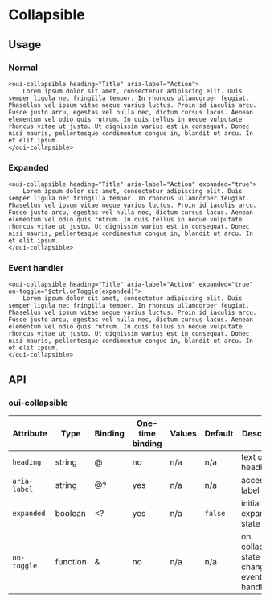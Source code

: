 # Collapsible

<component-status cx-design="complete" ux="rc"></component-status>

## Usage

### Normal

```html:preview
<oui-collapsible heading="Title" aria-label="Action">
    Lorem ipsum dolor sit amet, consectetur adipiscing elit. Duis semper ligula nec fringilla tempor. In rhoncus ullamcorper feugiat. Phasellus vel ipsum vitae neque varius luctus. Proin id iaculis arcu. Fusce justo arcu, egestas vel nulla nec, dictum cursus lacus. Aenean elementum vel odio quis rutrum. In quis tellus in neque vulputate rhoncus vitae ut justo. Ut dignissim varius est in consequat. Donec nisi mauris, pellentesque condimentum congue in, blandit ut arcu. In et elit ipsum.
</oui-collapsible>
```

### Expanded

```html:preview
<oui-collapsible heading="Title" aria-label="Action" expanded="true">
    Lorem ipsum dolor sit amet, consectetur adipiscing elit. Duis semper ligula nec fringilla tempor. In rhoncus ullamcorper feugiat. Phasellus vel ipsum vitae neque varius luctus. Proin id iaculis arcu. Fusce justo arcu, egestas vel nulla nec, dictum cursus lacus. Aenean elementum vel odio quis rutrum. In quis tellus in neque vulputate rhoncus vitae ut justo. Ut dignissim varius est in consequat. Donec nisi mauris, pellentesque condimentum congue in, blandit ut arcu. In et elit ipsum.
</oui-collapsible>
```

### Event handler

```html:preview
<oui-collapsible heading="Title" aria-label="Action" expanded="true" on-toggle="$ctrl.onToggle(expanded)">
    Lorem ipsum dolor sit amet, consectetur adipiscing elit. Duis semper ligula nec fringilla tempor. In rhoncus ullamcorper feugiat. Phasellus vel ipsum vitae neque varius luctus. Proin id iaculis arcu. Fusce justo arcu, egestas vel nulla nec, dictum cursus lacus. Aenean elementum vel odio quis rutrum. In quis tellus in neque vulputate rhoncus vitae ut justo. Ut dignissim varius est in consequat. Donec nisi mauris, pellentesque condimentum congue in, blandit ut arcu. In et elit ipsum.
</oui-collapsible>
```

## API

### oui-collapsible

| Attribute     | Type      | Binding | One-time binding    | Values    | Default   | Description
| ----          | ----      | ----    | ----                | ----      | ----      | ----
| `heading`     | string    | @       | no                  | n/a       | n/a       | text of the heading
| `aria-label`  | string    | @?      | yes                 | n/a       | n/a       | accessibility label
| `expanded`    | boolean   | <?      | yes                 | n/a       | `false`   | initial expanded state
| `on-toggle`   | function  | &       | no                  | n/a       | n/a       | on collapsible state changed event handler
